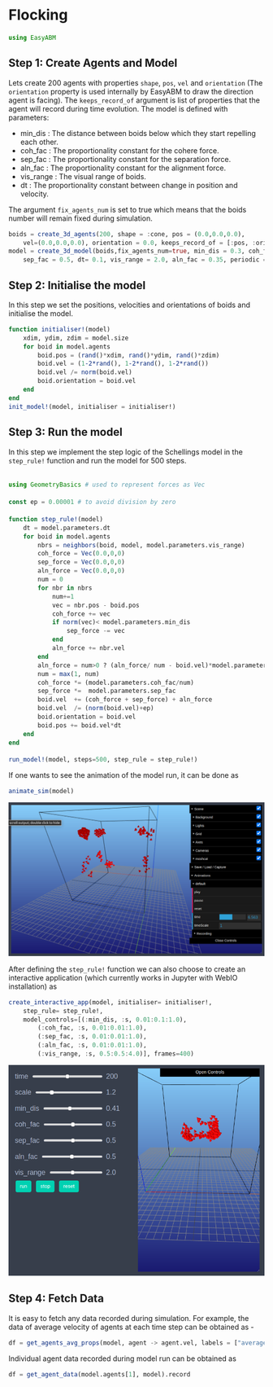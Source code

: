 # Flocking

```julia
using EasyABM
```

## Step 1: Create Agents and Model

Lets create 200 agents with properties `shape`, `pos`, `vel` and `orientation` (The `orientation` property is used internally by EasyABM to draw the direction agent is facing). The `keeps_record_of` argument is list of properties that the agent will record during time evolution. The model is defined with parameters:

* min_dis : The distance between boids below which they start repelling each other.
* coh_fac : The proportionality constant for the cohere force. 
* sep_fac : The proportionality constant for the separation force.
* aln_fac : The proportionality constant for the alignment force.
* vis_range : The visual range of boids.
* dt : The proportionality constant between change in position and velocity.

The argument `fix_agents_num` is set to true which means that the boids number will remain fixed during simulation. 

```julia
boids = create_3d_agents(200, shape = :cone, pos = (0.0,0.0,0.0), 
    vel=(0.0,0.0,0.0), orientation = 0.0, keeps_record_of = [:pos, :orientation])
model = create_3d_model(boids,fix_agents_num=true, min_dis = 0.3, coh_fac = 0.05, 
    sep_fac = 0.5, dt= 0.1, vis_range = 2.0, aln_fac = 0.35, periodic = true)
```

## Step 2: Initialise the model

In this step we set the positions, velocities and orientations of boids and initialise the model.


```julia
function initialiser!(model)
    xdim, ydim, zdim = model.size
    for boid in model.agents
        boid.pos = (rand()*xdim, rand()*ydim, rand()*zdim)
        boid.vel = (1-2*rand(), 1-2*rand(), 1-2*rand())
        boid.vel /= norm(boid.vel)
        boid.orientation = boid.vel
    end
end
init_model!(model, initialiser = initialiser!)
```

## Step 3: Run the model

In this step we implement the step logic of the Schellings model in the `step_rule!` function and run the model for 500 steps. 



```julia

using GeometryBasics # used to represent forces as Vec

const ep = 0.00001 # to avoid division by zero

function step_rule!(model)
    dt = model.parameters.dt
    for boid in model.agents
        nbrs = neighbors(boid, model, model.parameters.vis_range)
        coh_force = Vec(0.0,0,0) 
        sep_force = Vec(0.0,0,0) 
        aln_force = Vec(0.0,0,0)
        num = 0
        for nbr in nbrs
            num+=1
            vec = nbr.pos - boid.pos
            coh_force += vec
            if norm(vec)< model.parameters.min_dis
                sep_force -= vec
            end
            aln_force += nbr.vel
        end
        aln_force = num>0 ? (aln_force/ num - boid.vel)*model.parameters.aln_fac : aln_force
        num = max(1, num)
        coh_force *= (model.parameters.coh_fac/num)
        sep_force *=  model.parameters.sep_fac
        boid.vel  += (coh_force + sep_force) + aln_force
        boid.vel  /= (norm(boid.vel)+ep)
        boid.orientation = boid.vel
        boid.pos += boid.vel*dt
    end
end

run_model!(model, steps=500, step_rule = step_rule!)
```

If one wants to see the animation of the model run, it can be done as 

```julia
animate_sim(model)
```

![png](assets/Boids/Boids3DAnim1.png)


After defining the `step_rule!` function we can also choose to create an interactive application (which currently works in Jupyter with WebIO installation) as 

```julia
create_interactive_app(model, initialiser= initialiser!,
    step_rule= step_rule!,
    model_controls=[(:min_dis, :s, 0.01:0.1:1.0),
        (:coh_fac, :s, 0.01:0.01:1.0),
        (:sep_fac, :s, 0.01:0.01:1.0),
        (:aln_fac, :s, 0.01:0.01:1.0),
        (:vis_range, :s, 0.5:0.5:4.0)], frames=400) 
```

![png](assets/Boids/Boids3DIntApp.png)




## Step 4: Fetch Data 

It is easy to fetch any data recorded during simulation. For example, the data of average velocity of agents at each time step can be obtained as - 

```julia
df = get_agents_avg_props(model, agent -> agent.vel, labels = ["average velocity"])
```

Individual agent data recorded during model run can be obtained as 

```julia
df = get_agent_data(model.agents[1], model).record
```